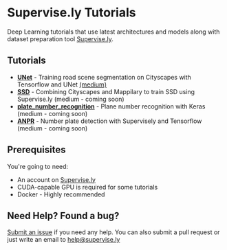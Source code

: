 # Supervise.ly Tutorials
Deep Learning tutorials that use latest architectures and models along with dataset preparation tool [Supervise.ly](https://supervise.ly).

Tutorials
---------
- **[UNet](unet_training)** - Training road scene segmentation on Cityscapes with Tensorflow and UNet [(medium)](https://medium.com/p/1232314781a8)
- **[SSD](ssd)** - Combining Cityscapes and Mappilary to train SSD using Supervise.ly (medium - coming soon)
- **[plate_number_recognition](plate_number_recognition)** - Plane number recognition with Keras (medium - coming soon)
- **[ANPR](anpr)** - Number plate detection with Supervisely and Tensorflow (medium - coming soon)

Prerequisites
-------------
You're going to need:
- An account on [Supervise.ly](https://supervise.ly)
- CUDA-capable GPU is required for some tutorials
- Docker - Highly recommended

Need Help? Found a bug?
--------------------
[Submit an issue](https://github.com/DeepSystems/supervisely-tutorials/issues) if you need any help. You can also submit a pull request or just write an email to help@supervise.ly
